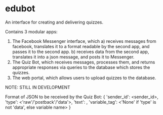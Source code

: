 # edubot
An interface for creating and delivering quizzes.

Contains 3 modular apps:

1. The Facebook Messenger interface, which 
  a) receives messages from facebook, translates it to a format readable by the second app, and passes it to the second app.
  b) receives data from the second app, translates it into a json message, and posts it to Messenger.
2. The Quiz Bot, which receives messages, processes them, and returns appropriate responses via queries to the database which stores the quizzes.
3. The web portal, which allows users to upload quizzes to the database.

NOTE: STILL IN DEVELOPMENT


Format of JSON to be received by the Quiz Bot:
 {
    'sender_id': <sender_id>,
    'type': <'raw'/'postback'/'data'>,
    'text': <text>,
    'variable_tag': <'None' if 'type' is not 'data', else variable name>
 }